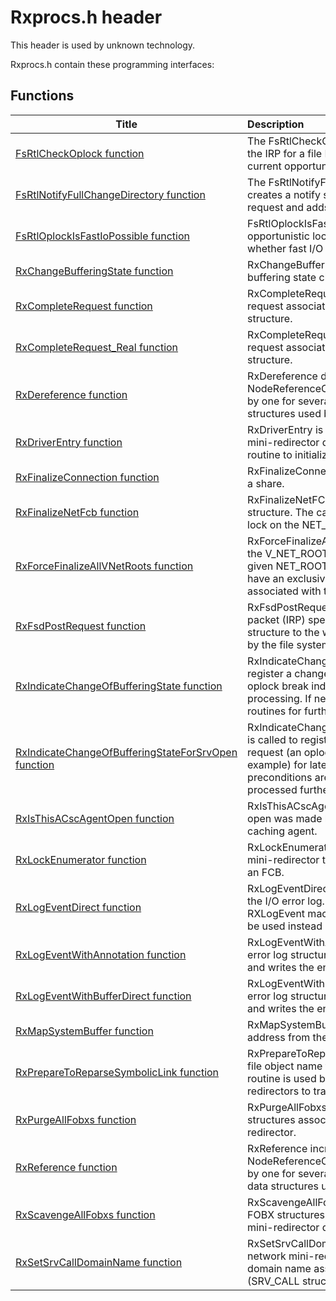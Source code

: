 # Rxprocs.h header


This header is used by unknown technology.

Rxprocs.h contain these programming interfaces:


## Functions

| Title   | Description   |
| ---- |:---- |
| [FsRtlCheckOplock function](nf-rxprocs-fsrtlcheckoplock.md) | The FsRtlCheckOplock routine synchronizes the IRP for a file I/O operation with the file's current opportunistic lock (oplock) state. |
| [FsRtlNotifyFullChangeDirectory function](nf-rxprocs-fsrtlnotifyfullchangedirectory.md) | The FsRtlNotifyFullChangeDirectory routine creates a notify structure for a notification request and adds it to the specified notify list. |
| [FsRtlOplockIsFastIoPossible function](nf-rxprocs-fsrtloplockisfastiopossible.md) | FsRtlOplockIsFastIoPossible checks a file's opportunistic lock (oplock) state to determine whether fast I/O can be performed on the file. |
| [RxChangeBufferingState function](nf-rxprocs-rxchangebufferingstate.md) | RxChangeBufferingState is called to process a buffering state change request. |
| [RxCompleteRequest function](nf-rxprocs-rxcompleterequest.md) | RxCompleteRequest completes the IRP request associated with an RX_CONTEXT structure. |
| [RxCompleteRequest_Real function](nf-rxprocs-rxcompleterequest-real.md) | RxCompleteRequest_Real completes the IRP request associated with an RX_CONTEXT structure. |
| [RxDereference function](nf-rxprocs-rxdereference.md) | RxDereference decrements the NodeReferenceCount member of a structure by one for several reference counted data structures used by RDBSS. |
| [RxDriverEntry function](nf-rxprocs-rxdriverentry.md) | RxDriverEntry is called by a monolithic network mini-redirector driver from its DriverEntry routine to initialize the RDBSS static library. |
| [RxFinalizeConnection function](nf-rxprocs-rxfinalizeconnection.md) | RxFinalizeConnection deletes a connection to a share. |
| [RxFinalizeNetFcb function](nf-rxprocs-rxfinalizenetfcb.md) | RxFinalizeNetFCB finalizes the given FCB structure. The caller must have an exclusive lock on the NET_ROOT associated with FCB. |
| [RxForceFinalizeAllVNetRoots function](nf-rxprocs-rxforcefinalizeallvnetroots.md) | RxForceFinalizeAllVNetRoots force finalizes all the V_NET_ROOT structures associated with a given NET_ROOT structure. The caller must have an exclusive lock on the netname table associated with the device object. |
| [RxFsdPostRequest function](nf-rxprocs-rxfsdpostrequest.md) | RxFsdPostRequest queues the I/O request packet (IRP) specified by an RX_CONTEXT structure to the worker queue for processing by the file system process (FSP). |
| [RxIndicateChangeOfBufferingState function](nf-rxprocs-rxindicatechangeofbufferingstate.md) | RxIndicateChangeOfBufferingState is called to register a change buffering state request (an oplock break indication, for example) for later processing. If necessary, worker thread routines for further processing are activated. |
| [RxIndicateChangeOfBufferingStateForSrvOpen function](nf-rxprocs-rxindicatechangeofbufferingstateforsrvopen.md) | RxIndicateChangeOfBufferingStateForSrvOpen is called to register a change buffering state request (an oplock break indication, for example) for later processing. If the necessary preconditions are satisfied, the oplock is processed further. |
| [RxIsThisACscAgentOpen function](nf-rxprocs-rxisthisacscagentopen.md) | RxIsThisACscAgentOpen determines if a file open was made by a user-mode client-side caching agent. |
| [RxLockEnumerator function](nf-rxprocs-rxlockenumerator.md) | RxLockEnumerator is called from a network mini-redirector to enumerate the file locks on an FCB. |
| [RxLogEventDirect function](nf-rxprocs-rxlogeventdirect.md) | RxLogEventDirect is called to log an error to the I/O error log. It is recommended that the RXLogEvent macro or the RxLogFailure macro be used instead of calling this routine directly. |
| [RxLogEventWithAnnotation function](nf-rxprocs-rxlogeventwithannotation.md) | RxLogEventWithAnnotation allocates an I/O error log structure, fills it in with information, and writes the entry to the I/O error log. |
| [RxLogEventWithBufferDirect function](nf-rxprocs-rxlogeventwithbufferdirect.md) | RxLogEventWithBufferDirect allocates an I/O error log structure, fills it in with information, and writes the entry to the I/O error log. |
| [RxMapSystemBuffer function](nf-rxprocs-rxmapsystembuffer.md) | RxMapSystemBuffer returns the system buffer address from the IRP. |
| [RxPrepareToReparseSymbolicLink function](nf-rxprocs-rxpreparetoreparsesymboliclink.md) | RxPrepareToReparseSymbolicLink sets up the file object name to facilitate a reparse. This routine is used by the network mini-redirectors to traverse symbolic links. |
| [RxPurgeAllFobxs function](nf-rxprocs-rxpurgeallfobxs.md) | RxPurgeAllFobxs purges all of the FOBX structures associated with a network mini-redirector. |
| [RxReference function](nf-rxprocs-rxreference.md) | RxReference increments the NodeReferenceCount member of a structure by one for several of the reference counted data structures used by RDBSS. |
| [RxScavengeAllFobxs function](nf-rxprocs-rxscavengeallfobxs.md) | RxScavengeAllFobxs scavenges all of the FOBX structures associated with a network mini-redirector device object. |
| [RxSetSrvCallDomainName function](nf-rxprocs-rxsetsrvcalldomainname.md) | RxSetSrvCallDomainName is called by a network mini-redirector driver to set the domain name associated with any given server (SRV_CALL structure). |
